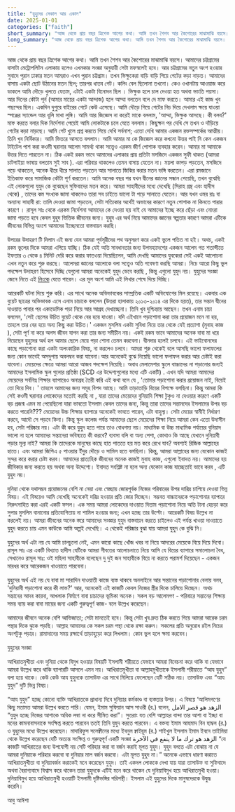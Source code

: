 ```yaml
---
title: "যুহুদের সেকাল আর একাল"
date: 2025-01-01
categories: ["faith"]
short_summary: "আজ থেকে প্রায় বছর ত্রিশেক আগের কথা। আমি তখন শৈশব আর কৈশোরের মাঝামাঝি বয়সে।"
long_summary: "আজ থেকে প্রায় বছর ত্রিশেক আগের কথা। আমি তখন শৈশব আর কৈশোরের মাঝামাঝি বয়সে। আমাদের চট্টগ্রামের বাসাটা মেট্রোপলিটন এলাকায় হলেও এখনকার সংজ্ঞা অনুযায়ী সেটা মফস্বলেই হবে।  আর চট্টগ্রামের নতুন অংশ হওয়ার সুবাদে পুরান ঢাকার মতন আমরাও এখন পুরান চট্টগ্রাম।  তখন ভিক্ষুকেরা বাড়ি বাড়ি গিয়ে গেটের কড়া নাড়ত।"
---
```


আজ থেকে প্রায় বছর ত্রিশেক আগের কথা। আমি তখন শৈশব আর কৈশোরের মাঝামাঝি বয়সে। আমাদের চট্টগ্রামের বাসাটা মেট্রোপলিটন এলাকায় হলেও এখনকার সংজ্ঞা অনুযায়ী সেটা মফস্বলেই হবে।  আর চট্টগ্রামের নতুন অংশ হওয়ার সুবাদে পুরান ঢাকার মতন আমরাও এখন পুরান চট্টগ্রাম।  তখন ভিক্ষুকেরা বাড়ি বাড়ি গিয়ে গেটের কড়া নাড়ত।  আমাদের বাসায় একটা ছোট উঠানের মতন ছিল; তারপর ধাতব গেট।  কলিং বেল ছিলোনা তখনো। কেও ওখানটায় আওয়াজ করে ডাকলে আমি দৌড়ে খুলতে যেতাম, এটাই একটা বিনোদন ছিল । ভিক্ষুক হলে চাল দেওয়া হত অথবা ভাংতি পয়সা। আর দিনের কৌটা পূর্ন (আমার মায়ের একটা আন্দাজ) হলে আম্মা বলতেন বলে দে মাফ করতে। আমার এই কাজ খুব পছন্দের ছিল। একদিন দুপুরে বাইরের গেটে কেউ এসেছে। আমি দৌড়ে গিয়ে গেটের নিচ দিয়ে দেখলাম ক্ষয়ে যাওয়া স্পঞ্জের স্যান্ডেল আর ধূলি মাখা লুঙ্গি। আমি আর জিজ্ঞেস না করেই মাকে বললাম, 'আম্মা, ভিক্ষুক আসছে। কী বলব?' মাফ করতে বলার দিক নির্দেশনা পেয়েই আমি লোকটাকে চলে যেতে বললাম। কিছুক্ষন পর দেখি সে তখন ও দাঁড়িয়ে গেটের কড়া নাড়ছে। আমি গেট খুলে প্রশ্ন করতে গিয়ে দেখি সর্বনাশ; এতো দেখি আমার একজন রক্তসম্পর্কের আত্মীয়।  তিনি খুব নির্বিকার। আমি ভিতরে আসতে বললাম। আমি আমার মা কে জিজ্ঞেস করে কখনো উত্তর পাই নি কেন একজন টাইটেল পাশ করা কওমী ঘরানার আলেম সামর্থ্য থাকা সত্ত্বেও এরকম জীর্ণ পোশাক ব্যবহার করেন।  আমার মা আমাকে উত্তর দিতে পারতেন না। ঠিক একই রকম ভাবে আমাদের এলাকার প্রায় প্রতিটা মসজিদে একজন সুফী থাকত (আমরা চাটগাইয়া ভাষায় বলতাম সুই সাব ). এরা পরিবার থাকলেও তেমন বাসায় যেতেন না।  ময়লা কাপড় পড়তেন, মসজিদে পড়ে থাকতেন, অনেক ধীরে ধীরে সালাত পড়তেন আর সালাতে জিকির করার মতন ভঙ্গি করতেন। এরা রমজানে ইতিকাফ করে সামাজিক কৌটা পূর্ণ করতেন।   আমি অনেক বছর পর যখন দ্বীনের জ্ঞানের সন্ধান পেয়েছি, তখন বুঝেছি এই লোকগুলো যুহুদ কে বুঝেছেন সুফিবাদের মতন করে।  আমরা সাহাবীদের মধ্যে দেখেছি  (সিরাহ গ্রন্থ এবং হাদীস থেকে) , তাদের কম সংখ্যক জামা থাকলেও তারা সব চাইতে ভালো টা  পড়ে সালাতে যেতেন। আর যখন ওমর রাঃ বা অন্যান্য সাহাবী রা: তালি দেওয়া জামা পড়তেন, সেটা সত্যিকার অর্থেই অভাবের কারণে নতুন পোশাক না কিনতে পারার কারণে ।  রাসূল সাঃ থেকে এরকম নির্দেশনা আমাদের কে দেওয়া হয় নাই যে আমাদের ইচ্ছে করে ছেঁড়া এবং নোংরা জামা পড়তে হবে কেবল যুহুদ ভিত্তিক জীবনের জন্য।  যুহুদ এর অর্থ নিয়ে আমাদের জ্ঞানের স্বল্পতার কারণে আমরা এটিকে জীবনের বিভিন্ন অংশে আমাদের ইচ্ছেমতো বাস্তবায়ন করছি। 


উপরের উদাহরণ টি দিলাম এই জন্য যেন আমরা পূর্বসূরীদের পথ অনুসরণ করে একই ভুলে পতিত না হই। অথচ, একই রকম ভুলের দিকে আমরা এগিয়ে যাচ্ছি। ঠিক যেই অতি সাবধানতার জন্য উপমহাদেশের একজন আলেম গত শতাব্দীতে ইফতার ৩ থেকে ৪ মিনিট দেরি করে করার ফাতওয়া দিয়েছিলেন, আমি দেখছি আমাদের যুবকেরা সেই একই আলোচনা এখন নতুন করে শুরু করছে।  আলেমরা জ্ঞানের আলোকে বলা সত্ত্বেও অতি গবেষণা করছি আমরা।  নিচে আরো কিছু ভুল পদক্ষেপ উদাহরণ হিসেবে দিচ্ছি যেগুলো আমরা অনেকেই যুহুদ ভেবে করছি , কিন্তু এগুলো যুহুদ নয়। যুহুদের সংজ্ঞা জেনে নিতে এই [লিংকে](https://www.icdbd.org/%E0%A6%AA%E0%A7%8D%E0%A6%B0%E0%A6%B6%E0%A7%8D%E0%A6%A8%E0%A6%83-%E0%A6%95%E0%A6%BF%E0%A6%AD%E0%A6%BE%E0%A6%AC%E0%A7%87-%E0%A6%86%E0%A6%AE%E0%A6%B0%E0%A6%BE-%E0%A6%86%E0%A6%96%E0%A6%BF%E0%A6%B0/) যেতে পারেন। এর মূল অংশ আমি এই লিখার শেষে দিয়ে দিচ্ছি।


আরেকটি ঘটনা দিয়ে শুরু করি। এর সাথে অনেক অভিভাবকের সাম্প্রতিক একটি অভিযোগের মিল রয়েছে।
একবার এক বুয়েট ছাত্রের অভিভাবক এসে এনাম চাচাকে বললেন (উত্তরা হালাকায় ২০১৩-২০১৪ এর দিকে হয়ত), তার সন্তান দ্বীনের দাওয়াত পাবার পর একাডেমিক পড়া নিয়ে আর আগ্রহ দেখাচ্ছেনা। তিনি খুব দুশ্চিন্তায় আছেন। তখন এনাম চাচা বললেন, 'সেই ছেলের উচিত বুয়েট থেকে বের হয়ে যাওয়া। যদি এইখানে পড়াশোনা করা তার প্রয়োজন মনে না হয়, তাহলে তার বের হয়ে অন্য কিছু করা উচিত।' একজন মুসলিম একটা সুবিধা নিয়ে তার থেকে যেই প্রত্যাশা (মুবাহ কাজ ), সেটা  পূর্ণ না করে অলস জীবন যাপন করা তার জন্য সমীচীন নয়। একই রকম ভাবে আমাদের অনেক বাবা মা ধরে নিয়েছেন যুহুদের অর্থ হল আমার ছেলে মেয়ে পড়া শোনা তেমন করবেনা। দ্বীনদার হলেই চলবে। এই ভাইবোনদের কাছে পড়াশোনা করা একটা অলংকারিক বিষয়, না করলেও চলবে। আমরা শুরু থেকেই বলে আসছি ভালো ফলাফলের জন্য কোন ভাবেই অসদুপায় অবলম্বন করা যাবেনা।আর অনেকেই বুঝে নিয়েছি ভালো ফলাফল করার আর চেষ্টাই করা যাবেনা।  মেয়েদের ক্ষেত্রে আমরা আরো আজব পদক্ষেপ নিয়েছি। অবাধ মেলামেশার স্কুলে বাচ্চাদের না পড়ানোর জন্যই আমাদের ইসলামিক স্কুল গুলোর প্রতিষ্ঠা (SCD এর উদ্দেশ্যগুলোর মধ্যে  এটি  একটি) . এখন যদি আমরা আমাদের মেয়েদের সর্বনিম্ন শিক্ষার ব্যাপারেও অনাগ্রহ তৈরী করি এই কথা বলে যে , 'তোমার পড়াশোনা করার প্রয়োজন নাই, বিয়েই তো দিয়ে দিব। ' তাহলে আমাদের জন্য সমূহ বিপদ আছে।   আমি  তাড়াতাড়ি বিয়ের বিপক্ষে বলছিনা।  কিন্তু আমরা কি সেই কওমী ঘরানার লোকেদের মতোই করছি না ,  যারা তাদের মেয়েদের বুনিয়াদি শিক্ষা টুকুও না দেওয়ার কারণে একটি বড় প্রজন্ম এমন মা পেয়েছিলো যারা ভাবতো ইসলাম কেবল তাদের জন্য, কিন্তু তারা তাদের সন্তানদের ইসলামের উপর বড় করতে পারেনি???  মেয়েদের উচ্চ শিক্ষার ব্যাপারে অনেকেই ভাবতে পারেন, এটা বাহুল্য। সেটা মেয়ের স্বামীই নির্ধারণ করবে, আদৌ সে পড়বে  কিনা। কিন্তু স্কুল কলেজ পর্যন্ত আমাদের ছেলে মেয়েদের শিক্ষা নিয়ে আমরা কেন এতো উদাসীন হব, সেটা পরিষ্কার নয়।  এটা কী করে যুহুদ হতে পারে তাও বোধগম্য নয়।  মাধ্যমিক বা উচ্চ মাধ্যমিক পর্যায়ের বুনিয়াদ ভালো না হলে আমাদের সন্তানেরা ভবিষ্যতে কী করবে? ব্যবসা বলি বা অন্য পেশা, কোথাও কি আছে যেখানে দুনিয়াবী পড়ার মূল্য নাই? আমরা কি তাদেরকে মানুষের কাছে হাত পাততে হয় মত করে রেখে যাব?  অবশ্যই রিজিক আল্লাহের হাতে। এবং আমরা জিপিএ ৫ পাওয়ার  ইঁদুর দৌড়ে ও সামিল হতে বলছিনা। কিন্তু, আমরা আল্লাহের জন্য যেকোন কাজই সুন্দর করে করার চেষ্টা করব। আমাদের প্রাত্যহিক জীবনের অনেক কাজই মুবাহ কাজ, এগুলো ইবাদত নয়।  আমাদের হয় জীবিকার জন্য করতে হয় অথবা অন্য উদ্দেশ্যে।  ইবাদত সংশ্লিষ্ট না হলে অন্য যেকোন কাজ যাচ্ছেতাই ভাবে করব , এটি যুহুদ নয়।    


দুনিয়া থেকে যথাসম্ভব প্রয়োজনের বেশি না নেয়া এবং স্বেচ্ছায় জোরপূর্বক নিজের পরিবারের উপর দারিদ্র চাপিয়ে দেওয়া ভিন্ন বিষয়। এই বিষয়েও আমি দেখেছি অনেকেই দরিদ্র হওয়ার প্রতি জোর দিচ্ছেন। সম্ভবত বাচ্চাদেরকে পড়াশোনার ব্যাপারে নিরুৎসাহিত করা এরই একটি ফসল।  এক সময় আমরা লোকেদের দাওয়াত দিতাম পড়াশোনা নিয়ে অতি টানা হেচড়া করে সুপার মুসলিম বানানোর প্রতিযোগিতায় না শামিল হওয়ার জন্য; এখন হচ্ছে তার উল্টো।  আরেকটি বিষয় উল্লেখ না করলেই নয়।  আমরা জীবনের অনেক স্তরে আমাদের সংজ্ঞার যুহুদ বাস্তবায়ন করতে চাইলেও এই পর্যন্ত খাওয়া দাওয়াতে যুহুদ করতে চায় এমন কাউকে আমি অল্পই দেখেছি।  এ থেকেই পরিষ্কার বুঝা যায় আমরা যুহুদ কে বুঝি নি।  


যুহুদের অর্থ এটা নয় যে আমি চালচুলো নেই, এমন কারো কাছে খোঁজ খবর না নিয়ে আদরের মেয়েকে বিয়ে দিয়ে দিবো।  রাসূল সাঃ এর একটি বিখ্যাত হাদীস যেটিকে আমরা গীবতের আলোচনাতে নিয়ে আসি যে বিয়ের ব্যাপারে সমালোচনা বৈধ, সেখানেও রাসূল সাঃ: ওই মহিলা সাহাবীকে বলেছেন দু দুই জন সাহাবীকে বিয়ে না করতে পরামর্শ দিয়েছেন - একজন মারধর করে আরেকজন খাওয়াতে পারবেনা।  


যুহুদের অর্থ এই নয় যে বাবা মা সারাদিন দাওয়াতী কাজে ব্যস্ত থাকবে অনলাইনে আর সন্তানের পড়াশোনার বেলায় বলব, 'দুনিয়াবী পড়াশোনা করে কী লাভ?' আর, অনেকেই এই কাজটি কেবল নিজের স্ত্রীর দিকে চালিয়ে দিচ্ছেন। অথচ সন্তানের আদব কায়দা, আখলাক নির্মাণে বাবা চাচাদের ভূমিকা অনেক। সকল বড় আলেমগণ  - পরিবারে সন্তানের শিক্ষায় সময় ব্যায় করা বাবা মায়ের জন্য একটি গুরুত্বপূর্ণ কাজ-  বলে উল্লেখ করেছেন।  


আমাদের জীবনে অনেক বেশি আভিজাত্য; সেটা মানতেই হবে।  কিন্তু সেটা খুব দ্রুত ঠিক করতে গিয়ে আমরা আরেক চরম পন্থার  দিকে ঝুকে পড়ছি।  আল্লাহ আমাদের কে সকল চরম পন্থা থেকে রক্ষা করুন।  সকলের প্রতি অনুরোধ রইল নিচের অংশটুকু পড়ার।  রামাদানের সময় রক্ষার্থে তাড়াহুড়ো করে লিখলাম। কোন ভুল হলে ক্ষমা করবেন।  


যুহুদের সংজ্ঞা


আখিরাতমুখীতা এবং দুনিয়া থেকে বিমুখ হওয়ার বিষয়টি ইসলামী শরীয়তে যেভাবে আমরা বিবেচনা করে থাকি বা যেভাবে আমরা উল্লেখ করে থাকি ব্যাপারটি আসলে এমন নয়। আখিরাতমুখীতা বা আল্লাহমুখীতাকে ইসলামী শরীয়াতে “আয যুহুদ” বলা হয়ে থাকে। কেউ কেউ আয যুহুদকে তাসাউফ এর সাথে মিলিয়ে ফেলেছেন যেটি সঠিক নয়। তাসাউফ এবং “আয যুহুদ” দুটি ভিন্ন বিষয়।


“আয যুহুদ” হচ্ছে কোনো ব্যক্তি আখিরাতকে প্রাধান্য দিবে দুনিয়ার কর্মকাণ্ড বা ব্যস্ততার উপর। এ বিষয়ে ‘আলিমগণের কিছু মতামত আমরা উল্লেখ করতে পারি। যেমন,
ইমাম সুফিয়ান আস সাওরী (র.) বলেন, الزهد هو قصر الامل “যুহুদ হচ্ছে নিজের আশাকে অধিক লম্বা না করে সীমিত করা”। সুতরাং যত বেশি আল্লাহর বান্দা তার আশা বা ইচ্ছা বা মনের কামনাবাসনাকে সংক্ষিপ্ত করতে পারবেন ততই তিনি যুহুদ করতে পারবেন। এ বক্তব্য ইমাম আহমাদ বিন হাম্বল (র.) ও যুহুদের মধ্যে উল্লেখ করেছেন। মাদারিফুস সলেক্বীনের মধ্যে ইবনুল ক্বাইয়ূম (র.) শাইখুল ইসলাম ইমাম ইবনে তাইমিয়া থেকে উল্লেখ করেছেন যেটি অত্যন্ত সংক্ষিপ্ত ও গুরুত্বপূর্ণ একটি সংজ্ঞা الزهد هو ترك ما لا ينفع في الآخرة “যে কাজটি আখিরাতের জন্য উপযোগী নয় সেটি পরিহার করা বা বর্জন করাই মূলত যুহুদ। যুহুদ বলতে এটা বোঝায় না যে আমরা দুনিয়াকে পরিহার করবো বা দুনিয়ার মাল বর্জন করবো। এটা মূলত যুহুদ না।” অনেকে এভাবে ধারণা করাতে আখিরাতমুখীতা বা দুনিয়াবর্জন করাকেই মনে করেছেন যুহুদ। তাই একদল লোককে দেখা যায় যারা তাসাউফ বা সুফিবাদে অথবা বৈরাগ্যবাদে বিশ্বাস করে থাকেন তারা যুহুদকে এটিই মনে করে থাকেন যে দুনিয়াবিমুখ হয়ে আখিরাতমুখী হওয়া। দুনিয়াবিমুখ হয়ে আখিরাতমুখী হওয়াটি ইসলামী দৃষ্টিভঙ্গির পরিপন্থী। ইসলাম এই যুহুদের দিকে মানুষদেরকে উদ্বুদ্ধ করেনি।


আবু আঈশা
